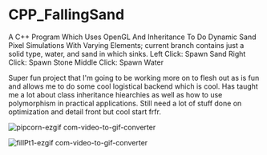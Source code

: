 # CPP_FallingSand
A C++ Program Which Uses OpenGL And Inheritance To Do Dynamic Sand Pixel Simulations With Varying Elements; current branch contains just a solid type, water, and sand in which sinks.
Left Click: Spawn Sand
Right Click: Spawn Stone
Middle Click: Spawn Water

Super fun project that I'm going to be working more on to flesh out as is fun and allows me to do some cool logistical backend which is cool. Has taught me a lot about class inheritance hiearchies as well as how to use polymorphism in
practical applications. Still need a lot of stuff done on optimization and detail front but cool start frfr.

![pipcorn-ezgif com-video-to-gif-converter](https://github.com/Kingerthanu/CPP_FallingSand/assets/76754592/c471bb12-9c24-453d-bc77-b8c962e16695)

![fillPt1-ezgif com-video-to-gif-converter](https://github.com/Kingerthanu/CPP_FallingSand/assets/76754592/9fe8c687-fa70-4dc8-b61a-1ea3fc20d868)
